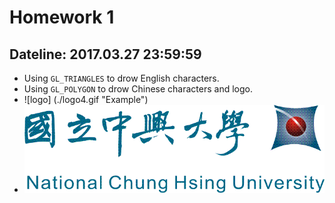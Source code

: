 # Homework 1
## Dateline: 2017.03.27 23:59:59

* Using `GL_TRIANGLES` to drow English characters.
* Using `GL_POLYGON` to drow Chinese characters and logo.
* ![logo] (./logo4.gif "Example")
* <img src="./logo4.gif"> </img>
